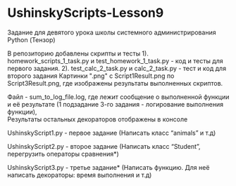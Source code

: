 # UshinskyScripts-Lesson9
Задание для девятого урока школы системного администрирования Python (Тензор)

В репозиторию добавлены скрипты и тесты 1). homework_scripts_1_task.py и test_homework_1_task.py - код и тесты для первого задания. 2). test_calc_2_task.py и calc_2_task.py - тест и код для второго задания
Картинки ".png" c Script1Result.png по Script3Result.png, где изображены результаты выполненных скриптов.  

Файл - sum_to_log_file.log, где лежит сообщение о выполненной функции и её результате (1 подзадание 3-го задания - логирование выполнения функции),  
Результаты остальных декораторов отображены в консоле  

  
UshinskyScript1.py - первое задание (Написать класс “animals” и т.д)  

UshinskyScript2.py - второе задание (Написать класс “Student”, перегрузить операторы сравнения*)  

UshinskyScript3.py - третье задание* (Написать функцию. Для неё написать декораторы: время выполнения и т.д)

